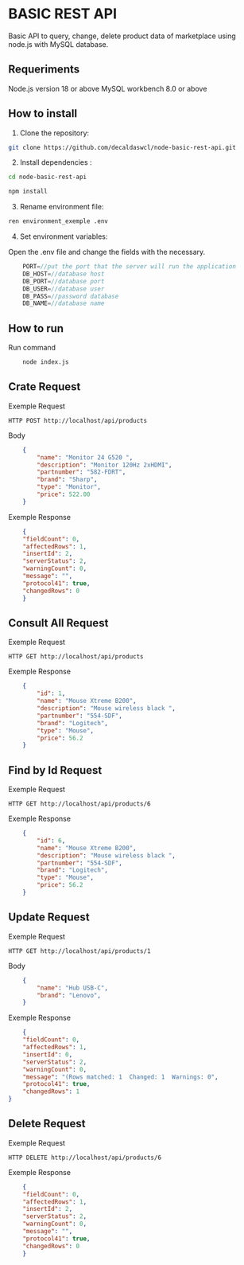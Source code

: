 # BASIC REST API

Basic API to query, change, delete product data of marketplace using node.js with MySQL database.

## Requeriments

Node.js version 18 or above
MySQL workbench 8.0 or above


## How to install

1. Clone the repository:
```sh
git clone https://github.com/decaldaswcl/node-basic-rest-api.git
```

2. Install dependencies :
```sh
cd node-basic-rest-api

npm install
```
3. Rename environment file:
```sh
ren environment_exemple .env
```
4. Set environment variables:

Open the .env file and change the fields with the necessary.
```js
    PORT=//put the port that the server will run the application
    DB_HOST=//database host
    DB_PORT=//database port 
    DB_USER=//database user 
    DB_PASS=//password database
    DB_NAME=//database name
```

## How to run

Run command 
```sh
    node index.js
```


##  Crate Request 


Exemple Request
```ssh
HTTP POST http://localhost/api/products
```
Body
```json
    {		
		"name": "Monitor 24 G520 ",
		"description": "Monitor 120Hz 2xHDMI",
		"partnumber": "582-FDRT",
		"brand": "Sharp",
		"type": "Monitor",
		"price": 522.00
	}   
```

Exemple Response
```json
    {
	"fieldCount": 0,
	"affectedRows": 1,
	"insertId": 2,
	"serverStatus": 2,
	"warningCount": 0,
	"message": "",
	"protocol41": true,
	"changedRows": 0
    }	
```


##  Consult All Request 


Exemple Request
```ssh
HTTP GET http://localhost/api/products
```

Exemple Response
```json    
	{
		"id": 1,
		"name": "Mouse Xtreme B200",
		"description": "Mouse wireless black ",
		"partnumber": "554-SDF",
		"brand": "Logitech",
		"type": "Mouse",
		"price": 56.2
	}
```


##  Find by Id Request 


Exemple Request
```ssh
HTTP GET http://localhost/api/products/6
```

Exemple Response
```json
	{
		"id": 6,
		"name": "Mouse Xtreme B200",
		"description": "Mouse wireless black ",
		"partnumber": "554-SDF",
		"brand": "Logitech",
		"type": "Mouse",
		"price": 56.2
	}
```


##  Update Request 


Exemple Request
```ssh
HTTP GET http://localhost/api/products/1
```
Body
```json
    {		
		"name": "Hub USB-C",
        "brand": "Lenovo",		
	}   
```

Exemple Response
```json
    {
	"fieldCount": 0,
	"affectedRows": 1,
	"insertId": 0,
	"serverStatus": 2,
	"warningCount": 0,
	"message": "(Rows matched: 1  Changed: 1  Warnings: 0",
	"protocol41": true,
	"changedRows": 1
}	
```

##  Delete Request 


Exemple Request
```ssh
HTTP DELETE http://localhost/api/products/6
```

Exemple Response
```json
    {
	"fieldCount": 0,
	"affectedRows": 1,
	"insertId": 2,
	"serverStatus": 2,
	"warningCount": 0,
	"message": "",
	"protocol41": true,
	"changedRows": 0
    }	
```